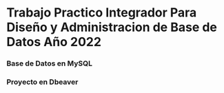 # Trabajo Practico Integrador Para Diseño y Administracion de Base de Datos Año 2022

### Base de Datos en MySQL

### Proyecto en Dbeaver
